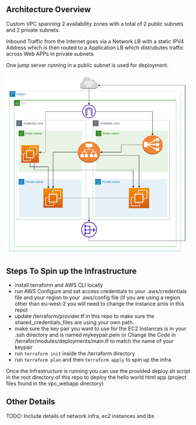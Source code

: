 
## Architecture Overview

Custom VPC spanning 2 availability zones with a total of 2 public subnets and 2 private subnets.

Inbound Traffic from the Internet goes via a Network LB with a static IPV4 Address which is then routed
to a Application LB which distrubutes traffic across Web APPs in private subnets.

One jump server running in a public subnet is used for deployment.

![vpc.drawio](vpc.drawio.png)

## Steps To Spin up the Infrastructure

- install terraform and AWS CLI locally  
- run AWS Configure and set access credentials to your .aws/credentials file and your region to your .aws/config file (if you are using a region other than eu-west-2 you will need to change the instance amis in this repo)
- update /terraform/provider.tf in this repo to make sure the shared_credentials_files are using your own path.
- make sure the key pair you want to use for the EC2 Instances is in your .ssh directory and is named mykeypair.pem or Change the Code in /terrafor/modules/deployments/main.tf to match the name of your keypair
- run `terraform init` inside the /terraform directory
- run `terraform plan` and then `terraform apply` to spin up the infra 

Once the Infrastructure is running you can use the provided deploy.sh script in the root directory of this repo to deploy the hello world html app (project files found in the vpc_webapp directory)


## Other Details

TODO: Include details of network infra, ec2 instances and lbs

<!-- ## VPC Information

In this section find the info regarding the VPC setup and its components. 
### CIDR Block

IPv4 CIDR Block: 10.0.0.0/16 (Subnet Mask:  255.255.0.0)
This gives a total of ~65,536 possible host IPs in our Network. 

### Subnets: 

Chosen to partition the network such that a subnet has a subnet mask of 255.255.255.0 and therefore ~ 250 Host IPs per subnet
Using this subnet mask on each subnet would allow up to 256 subnets (256 * 256 = 65,536)

- Name: Public-2A, Availability Zone: eu-west-2a, IPv4 CIDR Block: 10.0.1.0/24
- Name: Public-2B, Availability Zone: eu-west-2b, IPv4 CIDR Block: 10.0.2.0/24
- Name: Private-2A, Availability Zone: eu-west-2a, IPv4 CIDR Block: 10.0.3.0/24
- Name: Private-2B, Availability Zone: eu-west-2b, IPv4 CIDR Block: 10.0.4.0/24

### Public Route Table

Associations:
- (Implicit): Public-2A, Public-2B

Routes: 
- 10.0.0.0/16 -> local
- 0.0.0.0/0 -> MyIGW
### Private Route Table

Associations:
- (Explicit) : Private-2A, Private-2B

Routes:
-  10.0.0.0/16 -> local
- 0.0.0.0/0 -> MyNatGatewat-01

### Security Groups

- my-html-app-server-sg 
	- inbound rule: allow HTTP traffic on port 80, source: public-web (load balancer security group)
	- inbound rule: allow SSH traffic on port 22 , source: jump-server-sg
- public-web
	- inbound rule: open, outbound rule: open
- jump-server-sg
	- inbound rule: allow SSH traffic on port 22, source: 0.0.0.0/0

## Instances 

With all the information above we should have a running VPC and subnets with the correct security groups and routing configured. Now we can deploy the instances and load balancer we will need into our custom VPC.

#### Jump Server EC2 Instance

- Amazon Linux 
- Subnet: Public-2A
- Public IPv4 address
- security group: jump-server-sg

This instance is used as a connection proxy in order to configure private resources in the network 
#### EC2 HTML App Instances

- Amazon Linux 
- Subnets: Private-2A and Private-2B
- Private IPv4 addresses
- security group: my-html-app-server-sg

These instances are used to run an Nginx web server hosting a static html file. Using the jump server as a proxy, first I connected via SSH and downloaded docker binaries on each instance using the following commands.

Then I copied the necessary files to the respective EC2 instances to run the web app using the deploy.sh shell script found in this repo.

#### Application Load Balancer

Now we have our EC2 instances running our application we need a public facing load balancer to forward any traffic from outside our network to instances running in the private subnets.

First create a Target group that includes both HTML App instances (HTML App group)

- public facing
- Spanning both availability zones (Public-2A, Public-2B)
- Forward to target 'HTML App group' , HTTP traffic on port 80
- Security Group: public web -->
